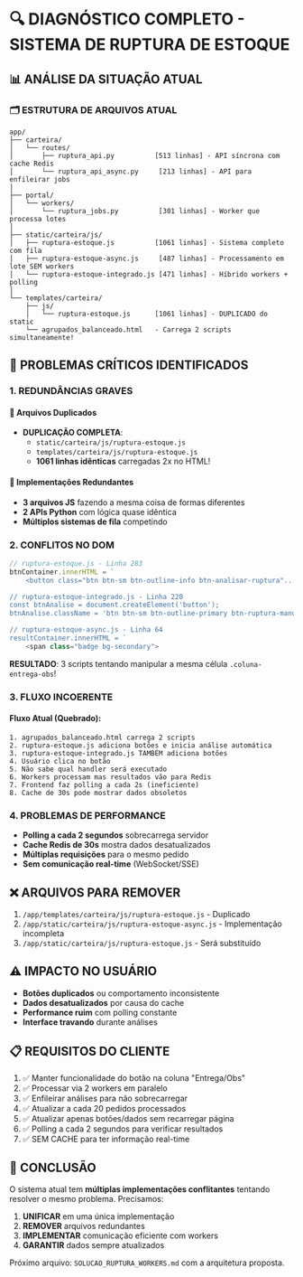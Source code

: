 # 🔍 DIAGNÓSTICO COMPLETO - SISTEMA DE RUPTURA DE ESTOQUE

## 📊 ANÁLISE DA SITUAÇÃO ATUAL

### 🗂️ ESTRUTURA DE ARQUIVOS ATUAL

```
app/
├── carteira/
│   └── routes/
│       ├── ruptura_api.py          [513 linhas] - API síncrona com cache Redis
│       └── ruptura_api_async.py     [213 linhas] - API para enfileirar jobs
│
├── portal/
│   └── workers/
│       └── ruptura_jobs.py          [301 linhas] - Worker que processa lotes
│
├── static/carteira/js/
│   ├── ruptura-estoque.js          [1061 linhas] - Sistema completo com fila
│   ├── ruptura-estoque-async.js     [487 linhas] - Processamento em lote SEM workers
│   └── ruptura-estoque-integrado.js [471 linhas] - Híbrido workers + polling
│
└── templates/carteira/
    ├── js/
    │   └── ruptura-estoque.js      [1061 linhas] - DUPLICADO do static
    └── agrupados_balanceado.html   - Carrega 2 scripts simultaneamente!
```

## 🔴 PROBLEMAS CRÍTICOS IDENTIFICADOS

### 1. REDUNDÂNCIAS GRAVES

#### 📁 Arquivos Duplicados
- **DUPLICAÇÃO COMPLETA**: 
  - `static/carteira/js/ruptura-estoque.js`
  - `templates/carteira/js/ruptura-estoque.js`
  - **1061 linhas idênticas** carregadas 2x no HTML!

#### 🔄 Implementações Redundantes
- **3 arquivos JS** fazendo a mesma coisa de formas diferentes
- **2 APIs Python** com lógica quase idêntica
- **Múltiplos sistemas de fila** competindo

### 2. CONFLITOS NO DOM

```javascript
// ruptura-estoque.js - Linha 283
btnContainer.innerHTML = `
    <button class="btn btn-sm btn-outline-info btn-analisar-ruptura"...

// ruptura-estoque-integrado.js - Linha 220  
const btnAnalise = document.createElement('button');
btnAnalise.className = 'btn btn-sm btn-outline-primary btn-ruptura-manual-novo';

// ruptura-estoque-async.js - Linha 64
resultContainer.innerHTML = `
    <span class="badge bg-secondary">
```

**RESULTADO**: 3 scripts tentando manipular a mesma célula `.coluna-entrega-obs`!

### 3. FLUXO INCOERENTE

#### Fluxo Atual (Quebrado):
```
1. agrupados_balanceado.html carrega 2 scripts
2. ruptura-estoque.js adiciona botões e inicia análise automática
3. ruptura-estoque-integrado.js TAMBÉM adiciona botões
4. Usuário clica no botão
5. Não sabe qual handler será executado
6. Workers processam mas resultados vão para Redis
7. Frontend faz polling a cada 2s (ineficiente)
8. Cache de 30s pode mostrar dados obsoletos
```

### 4. PROBLEMAS DE PERFORMANCE

- **Polling a cada 2 segundos** sobrecarrega servidor
- **Cache Redis de 30s** mostra dados desatualizados
- **Múltiplas requisições** para o mesmo pedido
- **Sem comunicação real-time** (WebSocket/SSE)

## ❌ ARQUIVOS PARA REMOVER

1. `/app/templates/carteira/js/ruptura-estoque.js` - Duplicado
2. `/app/static/carteira/js/ruptura-estoque-async.js` - Implementação incompleta
3. `/app/static/carteira/js/ruptura-estoque.js` - Será substituído

## ⚠️ IMPACTO NO USUÁRIO

- **Botões duplicados** ou comportamento inconsistente
- **Dados desatualizados** por causa do cache
- **Performance ruim** com polling constante
- **Interface travando** durante análises

## 📋 REQUISITOS DO CLIENTE

1. ✅ Manter funcionalidade do botão na coluna "Entrega/Obs"
2. ✅ Processar via 2 workers em paralelo
3. ✅ Enfileirar análises para não sobrecarregar
4. ✅ Atualizar a cada 20 pedidos processados
5. ✅ Atualizar apenas botões/dados sem recarregar página
6. ✅ Polling a cada 2 segundos para verificar resultados
7. ✅ SEM CACHE para ter informação real-time

## 🎯 CONCLUSÃO

O sistema atual tem **múltiplas implementações conflitantes** tentando resolver o mesmo problema. Precisamos:

1. **UNIFICAR** em uma única implementação
2. **REMOVER** arquivos redundantes
3. **IMPLEMENTAR** comunicação eficiente com workers
4. **GARANTIR** dados sempre atualizados

Próximo arquivo: `SOLUCAO_RUPTURA_WORKERS.md` com a arquitetura proposta.